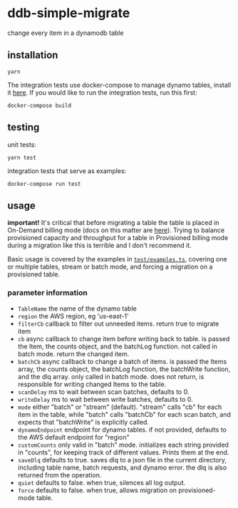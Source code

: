 # ddb-simple-migrate
change every item in a dynamodb table

## installation

```
yarn
```

The integration tests use docker-compose to manage dynamo tables,
install it [here](https://docs.docker.com/compose/install/). If
you would like to run the integration tests, run this first:

```
docker-compose build
```

## testing

unit tests:

```
yarn test
```

integration tests that serve as examples:

```
docker-compose run test
```

## usage

**important!** It's critical that before migrating a table the table is placed
in On-Demand billing mode (docs on this matter are [here](https://docs.aws.amazon.com/amazondynamodb/latest/developerguide/HowItWorks.ReadWriteCapacityMode.html)).
Trying to balance provisioned capacity and throughput for a table in Provisioned
billing mode during a migration like this is terrible and I don't recommend it.

Basic usage is covered by the examples in [`test/examples.ts`](test/examples.ts),
covering one or multiple tables, stream or batch mode, and forcing a migration
on a provisioned table.

### parameter information

* `TableName` the name of the dynamo table
* `region` the AWS region, eg 'us-east-1'
* `filterCb` callback to filter out unneeded items. return true to migrate item
* `cb` async callback to change item before writing back to table. is passed the Item,
  the counts object, and the batchLog function. not called in batch mode. return the changed item.
* `batchCb` async callback to change a batch of items. is passed the Items array, the
  counts object, the batchLog function, the batchWrite function, and the dlq array. only called in
  batch mode. does not return, is responsible for writing changed Items to the table.
* `scanDelay` ms to wait between scan batches, defaults to 0.
* `writeDelay` ms to wait between write batches, defaults to 0.
* `mode` either "batch" or "stream" (default). "stream" calls "cb" for each item in
  the table, while "batch" calls "batchCb" for each scan batch, and expects that "batchWrite" is
  explicitly called.
* `dynamoEndpoint` endpoint for dynamo tables. if not provided, defaults to the AWS
  default endpoint for "region"
* `customCounts` only valid in "batch" mode. initializes each string provided in
  "counts", for keeping track of different values. Prints them at the end.
* `saveDlq` defaults to true. saves dlq to a json file in the current directory,
  including table name, batch requests, and dynamo error. the dlq is also returned from the operation.
* `quiet` defaults to false. when true, silences all log output.
* `force` defaults to false. when true, allows migration on provisioned-mode table.

